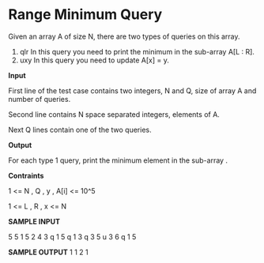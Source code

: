 # Range Minimum Query

Given an array A of size N, there are two types of queries on this array.

1) qlr In this query you need to print the minimum in the sub-array A[L : R].
2) uxy In this query you need to update A[x] = y.

**Input** 

First line of the test case contains two integers, N and Q, size of array A and number of queries.

Second line contains N space separated integers, elements of A.

Next Q lines contain one of the two queries.

**Output**

For each type 1 query, print the minimum element in the sub-array .

**Contraints**

1 <= N , Q , y , A[i] <= 10^5

1 <= L , R , x <= N

**SAMPLE INPUT**

5 5
1 5 2 4 3
q 1 5
q 1 3
q 3 5
u 3 6
q 1 5

**SAMPLE OUTPUT**
1
1
2
1
